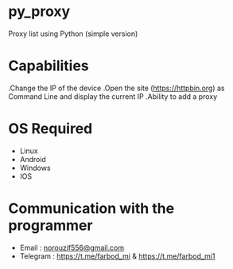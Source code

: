 # py_proxy
Proxy list using Python (simple version)
# Capabilities
 .Change the IP of the device
 .Open the site (https://httpbin.org) as Command Line and display the current IP
 .Ability to add a proxy
# OS Required
- Linux
- Android
- Windows
- IOS

# Communication with the programmer
- Email : norouzif556@gmail.com
- Telegram : https://t.me/farbod_mi & https://t.me/farbod_mi1
